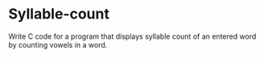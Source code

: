 # Syllable-count
Write C code for a program that displays syllable count of an entered word by counting vowels in a word.
